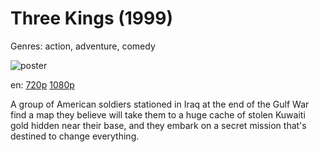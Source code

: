 # Three Kings (1999)

Genres: action, adventure, comedy

![poster](http://image.tmdb.org/t/p/w500/7CPVhTgTU5s1a2chC4yne9FuYV7.jpg)

en:
  [720p](magnet:?xt=urn:btih:1D8375D577658957C35DC46915078618C19BEF86&tr=udp://glotorrents.pw:6969/announce&tr=udp://tracker.opentrackr.org:1337/announce&tr=udp://torrent.gresille.org:80/announce&tr=udp://tracker.openbittorrent.com:80&tr=udp://tracker.coppersurfer.tk:6969&tr=udp://tracker.leechers-paradise.org:6969&tr=udp://p4p.arenabg.ch:1337&tr=udp://tracker.internetwarriors.net:1337)
  [1080p](magnet:?xt=urn:btih:089930B02415E3DD88741AE404C9A1C1FD9AB5BB&tr=udp://glotorrents.pw:6969/announce&tr=udp://tracker.opentrackr.org:1337/announce&tr=udp://torrent.gresille.org:80/announce&tr=udp://tracker.openbittorrent.com:80&tr=udp://tracker.coppersurfer.tk:6969&tr=udp://tracker.leechers-paradise.org:6969&tr=udp://p4p.arenabg.ch:1337&tr=udp://tracker.internetwarriors.net:1337)
  


A group of American soldiers stationed in Iraq at the end of the Gulf War find a map they believe will take them to a huge cache of stolen Kuwaiti gold hidden near their base, and they embark on a secret mission that's destined to change everything.